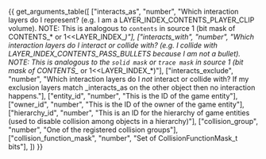 {{ get_arguments_table([
    ["interacts_as", "number", "Which interaction layers do I represent? (e.g. I am a LAYER_INDEX_CONTENTS_PLAYER_CLIP volume). NOTE: This is analogous to `contents` in source 1  (bit mask of CONTENTS_* or 1<<LAYER_INDEX_*)"],
    ["interacts_with", "number", "Which interaction layers do I interact or collide with? (e.g. I collide with LAYER_INDEX_CONTENTS_PASS_BULLETS because I am not a bullet). NOTE: This is analogous to the `solid mask` or `trace mask` in source 1 (bit mask of CONTENTS_* or 1<<LAYER_INDEX_*)"],
    ["interacts_exclude", "number", "Which interaction layers do I _not_ interact or collide with?  If my exclusion layers match _interacts_as on the other object then no interaction happens."],
    ["entity_id", "number", "This is the ID of the game entity"],
    ["owner_id", "number", "This is the ID of the owner of the game entity"],
    ["hierarchy_id", "number", "This is an ID for the hierarchy of game entities (used to disable collision among objects in a hierarchy)"],
    ["collision_group", "number", "One of the registered collision groups"],
    ["collision_function_mask", "number", "Set of CollisionFunctionMask_t bits"],
]) }}